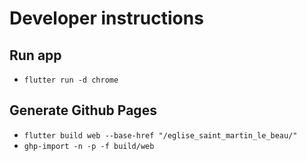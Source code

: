 # Developer instructions

## Run app

* `flutter run -d chrome`

## Generate Github Pages

* `flutter build web --base-href "/eglise_saint_martin_le_beau/"`
* `ghp-import -n -p -f build/web`

